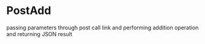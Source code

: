 # PostAdd
passing parameters through post call link and performing addition operation and returning JSON result
